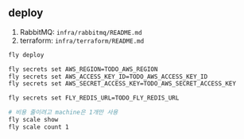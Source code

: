 ## deploy

1. RabbitMQ: `infra/rabbitmq/README.md`
2. terraform: `infra/terraform/README.md`

```bash
fly deploy

fly secrets set AWS_REGION=TODO_AWS_REGION
fly secrets set AWS_ACCESS_KEY_ID=TODO_AWS_ACCESS_KEY_ID
fly secrets set AWS_SECRET_ACCESS_KEY=TODO_AWS_SECRET_ACCESS_KEY

fly secrets set FLY_REDIS_URL=TODO_FLY_REDIS_URL

# 비용 줄이려고 machine은 1개만 사용
fly scale show
fly scale count 1
```
